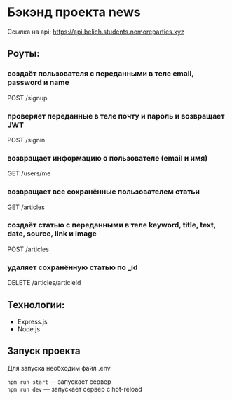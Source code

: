 # Бэкэнд проекта news

Ссылка на api: https://api.belich.students.nomoreparties.xyz


## Роуты: 
### создаёт пользователя с переданными в теле email, password и name
POST /signup

### проверяет переданные в теле почту и пароль и возвращает JWT
POST /signin 

### возвращает информацию о пользователе (email и имя)
GET /users/me

### возвращает все сохранённые пользователем статьи
GET /articles

### создаёт статью с переданными в теле keyword, title, text, date, source, link и image
POST /articles

### удаляет сохранённую статью  по _id
DELETE /articles/articleId 

## Технологии:
* Express.js
* Node.js

## Запуск проекта
Для запуска необходим файл .env

`npm run start` — запускает сервер   
`npm run dev` — запускает сервер с hot-reload

